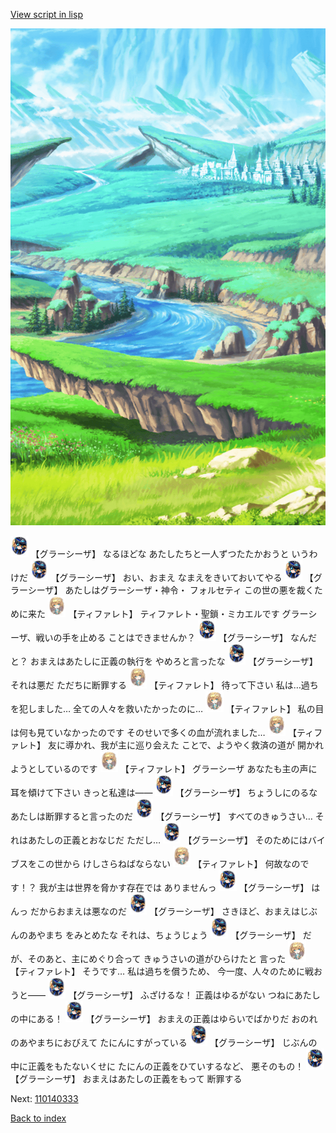 [View script in lisp](../scripts/110140331.txt)

![plain.png](../images/backgrounds/plain.png)

<img src="../images/units/3302619.png" alt="3302619.png" height="34"/>
【グラーシーザ】
なるほどな
あたしたちと一人ずつたたかおうと
いうわけだ

<img src="../images/units/3302619.png" alt="3302619.png" height="34"/>
【グラーシーザ】
おい、おまえ
なまえをきいておいてやる

<img src="../images/units/3302619.png" alt="3302619.png" height="34"/>
【グラーシーザ】
あたしはグラーシーザ・神令・
フォルセティ
この世の悪を裁くために来た

<img src="../images/units/3503211.png" alt="3503211.png" height="34"/>
【ティファレト】
ティファレト・聖鎖・ミカエルです
グラーシーザ、戦いの手を止める
ことはできませんか？

<img src="../images/units/3302619.png" alt="3302619.png" height="34"/>
【グラーシーザ】
なんだと？
おまえはあたしに正義の執行を
やめろと言ったな

<img src="../images/units/3302619.png" alt="3302619.png" height="34"/>
【グラーシーザ】
それは悪だ
ただちに断罪する

<img src="../images/units/3503211.png" alt="3503211.png" height="34"/>
【ティファレト】
待って下さい
私は…過ちを犯しました…
全ての人々を救いたかったのに…

<img src="../images/units/3503211.png" alt="3503211.png" height="34"/>
【ティファレト】
私の目は何も見ていなかったのです
そのせいで多くの血が流れました…

<img src="../images/units/3503211.png" alt="3503211.png" height="34"/>
【ティファレト】
友に導かれ、我が主に巡り会えた
ことで、ようやく救済の道が
開かれようとしているのです

<img src="../images/units/3503211.png" alt="3503211.png" height="34"/>
【ティファレト】
グラーシーザ
あなたも主の声に耳を傾けて下さい
きっと私達は――

<img src="../images/units/3302619.png" alt="3302619.png" height="34"/>
【グラーシーザ】
ちょうしにのるな
あたしは断罪すると言ったのだ

<img src="../images/units/3302619.png" alt="3302619.png" height="34"/>
【グラーシーザ】
すべてのきゅうさい…
それはあたしの正義とおなじだ
ただし…

<img src="../images/units/3302619.png" alt="3302619.png" height="34"/>
【グラーシーザ】
そのためにはバイブスをこの世から
けしさらねばならない

<img src="../images/units/3503211.png" alt="3503211.png" height="34"/>
【ティファレト】
何故なのです！？
我が主は世界を脅かす存在では
ありませんっ

<img src="../images/units/3302619.png" alt="3302619.png" height="34"/>
【グラーシーザ】
はんっ
だからおまえは悪なのだ

<img src="../images/units/3302619.png" alt="3302619.png" height="34"/>
【グラーシーザ】
さきほど、おまえはじぶんのあやまち
をみとめたな
それは、ちょうじょう

<img src="../images/units/3302619.png" alt="3302619.png" height="34"/>
【グラーシーザ】
だが、そのあと、主にめぐり合って
きゅうさいの道がひらけたと
言った

<img src="../images/units/3503211.png" alt="3503211.png" height="34"/>
【ティファレト】
そうです…
私は過ちを償うため、
今一度、人々のために戦おうと――

<img src="../images/units/3302619.png" alt="3302619.png" height="34"/>
【グラーシーザ】
ふざけるな！
正義はゆるがない
つねにあたしの中にある！

<img src="../images/units/3302619.png" alt="3302619.png" height="34"/>
【グラーシーザ】
おまえの正義はゆらいでばかりだ
おのれのあやまちにおびえて
たにんにすがっている

<img src="../images/units/3302619.png" alt="3302619.png" height="34"/>
【グラーシーザ】
じぶんの中に正義をもたないくせに
たにんの正義をひていするなど、
悪そのもの！

<img src="../images/units/3302619.png" alt="3302619.png" height="34"/>
【グラーシーザ】
おまえはあたしの正義をもって
断罪する

Next: [110140333](110140333.md)

[Back to index](index.md)
